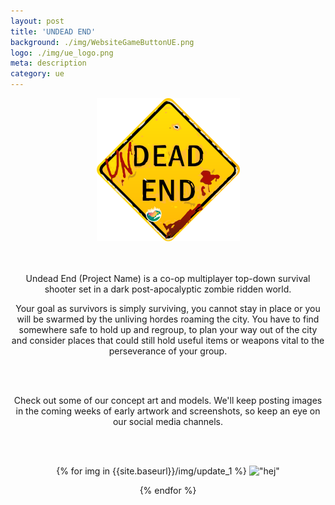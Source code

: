 ```yaml
---
layout: post
title: 'UNDEAD END'
background: ./img/WebsiteGameButtonUE.png
logo: ./img/ue_logo.png
meta: description
category: ue
---
```


 <center><img id="logo" src="./img/ue_logo.png"><center>

<br>
<br>

Undead End (Project Name) is a co-op multiplayer top-down survival shooter set in a dark post-apocalyptic zombie ridden world.

Your goal as survivors is simply surviving, you cannot stay in place or you will be swarmed by the unliving hordes roaming the city. You have to find somewhere safe to hold up and regroup, to plan your way out of the city and consider places that could still hold useful items or weapons vital to the perseverance of your group.

<br>
<br>

Check out some of our concept art and models. We'll keep posting images in the coming weeks of early artwork and screenshots, so keep an eye on our social media channels.

<br>
<br>

{% for img in {{site.baseurl}}/img/update_1 %}
    !["hej"](img)
    
{% endfor %}